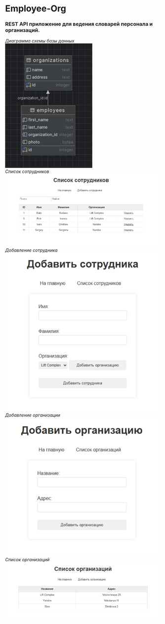 # Employee-Org
### REST API приложение для ведения словарей персонала и организаций.   
_Диаграмма схемы базы данных_  
![img.png](assets/img.png)  
_Список сотрудников_  
![img_2.png](assets/img_2.png)  
_Добавление сотрудника_  
![img_1.png](assets/img_1.png)  
_Добавление организации_  
![img_3.png](assets/img_3.png)  
_Список организаций_  
![img_4.png](assets/img_4.png)  



